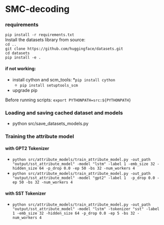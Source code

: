 # SMC-decoding

### requirements
`pip install -r requirements.txt`  
Install the datasets library from source:  
`cd ..`    
`git clone https://github.com/huggingface/datasets.git`  
`cd datasets`  
`pip install -e .`
#### if not working:
* install cython and scm_tools: 
  *`pip install cython`
  * `pip install setuptools_scm`
* upgrade pip

Before running scripts: 
`export PYTHONPATH=src:${PYTHONPATH}`

### Loading and saving cached dataset and models
* python src/save_datasets_models.py

### Training the attribute model
#### with GPT2 Tokenizer
* `python src/attribute_models/train_attribute_model.py -out_path "output/sst_attribute_model" -model "lstm" -label 1 -emb_size 32 -hidden_size 64 -p_drop 0.0 -ep 50 -bs 32 -num_workers 4`
* `python src/attribute_models/train_attribute_model.py -out_path "output/sst_attribute_model" -model "gpt2" -label 1  -p_drop 0.0 -ep 50 -bs 32 -num_workers 4`
#### with SST Tokenizer
*  `python src/attribute_models/train_attribute_model.py -out_path "output/sst_attribute_model" -model "lstm" -tokenizer "sst" -label 1 -emb_size 32 -hidden_size 64 -p_drop 0.0 -ep 5 -bs 32 -num_workers 4`
